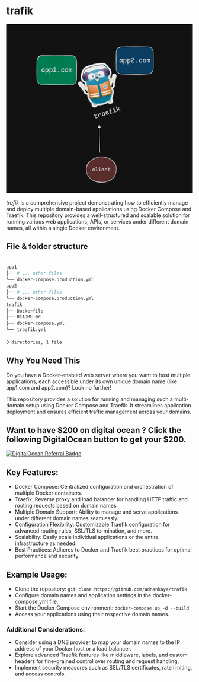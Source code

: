 # trafik

![excalidraw](excalidraw.png)

*trafik* is a comprehensive project demonstrating how to efficiently manage and deploy multiple domain-based applications using Docker Compose and Traefik. This repository provides a well-structured and scalable solution for running various web applications, APIs, or services under different domain names, all within a single Docker environment.

## File & folder structure

```bash

app1
├── # ... other files
└── docker-compose.production.yml
app2
├── # ... other files
└── docker-compose.production.yml
trafik
├── Dockerfile
├── README.md
├── docker-compose.yml
└── traefik.yml

0 directories, 1 file

```

## Why You Need This
Do you have a Docker-enabled web server where you want to host multiple applications, each accessible under its own unique domain name (like app1.com and app2.com)? Look no further!

This repository provides a solution for running and managing such a multi-domain setup using Docker Compose and Traefik. It streamlines application deployment and ensures efficient traffic management across your domains.

## Want to have $200 on digital ocean ? Click the following DigitalOcean button to get your $200. 

[![DigitalOcean Referral Badge](https://web-platforms.sfo2.digitaloceanspaces.com/WWW/Badge%203.svg)](https://www.digitalocean.com/?refcode=fefa8cc1cbc0&utm_campaign=Referral_Invite&utm_medium=Referral_Program&utm_source=badge)


## Key Features:
- Docker Compose: Centralized configuration and orchestration of multiple Docker containers.
- Traefik: Reverse proxy and load balancer for handling HTTP traffic and routing requests based on domain names.
- Multiple Domain Support: Ability to manage and serve applications under different domain names seamlessly.
- Configuration Flexibility: Customizable Traefik configuration for advanced routing rules, SSL/TLS termination, and more.
- Scalability: Easily scale individual applications or the entire infrastructure as needed.
- Best Practices: Adheres to Docker and Traefik best practices for optimal performance and security.

## Example Usage:

- Clone the repository: `git clone https://github.com/adnankaya/trafik`
- Configure domain names and application settings in the docker-compose.yml file.
- Start the Docker Compose environment: `docker-compose up -d --build`
- Access your applications using their respective domain names.

### Additional Considerations:

- Consider using a DNS provider to map your domain names to the IP address of your Docker host or a load balancer.
- Explore advanced Traefik features like middleware, labels, and custom headers for fine-grained control over routing and request handling.
- Implement security measures such as SSL/TLS certificates, rate limiting, and access controls.